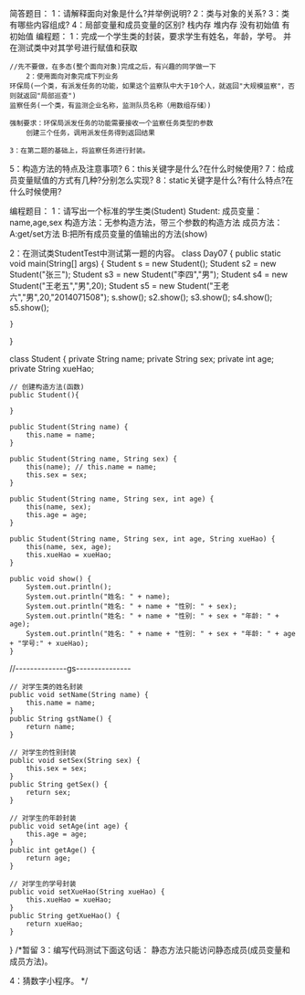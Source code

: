 简答题目：
1：请解释面向对象是什么?并举例说明?
2：类与对象的关系?
3：类有哪些内容组成?
4：局部变量和成员变量的区别?
   栈内存    堆内存
   没有初始值   有初始值
编程题：
	1：完成一个学生类的封装，要求学生有姓名，年龄，学号。
		并在测试类中对其学号进行赋值和获取

	//先不要做，在多态(整个面向对象)完成之后，有兴趣的同学做一下
        2：使用面向对象完成下列业务
	环保局(一个类，有派发任务的功能，如果这个监察队中大于10个人，就返回"大规模监察"，否则就返回"局部巡查")
	监察任务(一个类，有监测企业名称，监测队员名称（用数组存储）)

	强制要求：环保局派发任务的功能需要接收一个监察任务类型的参数
		创建三个任务，调用派发任务得到返回结果

	3：在第二题的基础上，将监察任务进行封装。

5：构造方法的特点及注意事项?
6：this关键字是什么?在什么时候使用?
7：给成员变量赋值的方式有几种?分别怎么实现?
8：static关键字是什么?有什么特点?在什么时候使用?

编程题目：
1：请写出一个标准的学生类(Student)
	Student:
		成员变量：name,age,sex
		构造方法：无参构造方法，带三个参数的构造方法
		成员方法：
			A:get/set方法
			B:把所有成员变量的值输出的方法(show)
			
2：在测试类StudentTest中测试第一题的内容。
class Day07 
{
	public static void main(String[] args) 
	{
   Student s = new Student();
   Student s2 = new Student("张三");
   Student s3 = new Student("李四","男");
   Student s4 = new Student("王老五","男",20);
   Student s5 = new Student("王老六","男",20,"2014071508");
   s.show();
   s2.show();
   s3.show();
   s4.show();
   s5.show();

	}
}

 class Student
{
	private String name;
	private String sex;
	private int age;
	private String xueHao;


	// 创建构造方法(函数)
	public Student(){
	
	}

	public Student(String name) {
		this.name = name;
	}

	public Student(String name, String sex) {
		this(name); // this.name = name;
		this.sex = sex;
	}

	public Student(String name, String sex, int age) {
		this(name, sex);
		this.age = age;
	}

	public Student(String name, String sex, int age, String xueHao) {
		this(name, sex, age);
		this.xueHao = xueHao;
	}

	public void show() {
		System.out.println();
		System.out.println("姓名: " + name);
		System.out.println("姓名: " + name + "性别: " + sex);
		System.out.println("姓名: " + name + "性别: " + sex + "年龄: " + age);
		System.out.println("姓名: " + name + "性别: " + sex + "年龄: " + age + "学号:" + xueHao);
	}

//--------------gs---------------

    // 对学生类的姓名封装
	public void setName(String name) {
		this.name = name;
	}
	public String gstName() {
		return name;
	}

	// 对学生的性别封装
	public void setSex(String sex) {
		this.sex = sex;
	}
	public String getSex() {
		return sex;
	}

	// 对学生的年龄封装
	public void setAge(int age) {
		this.age = age;
	}
	public int getAge() {
		return age;
	}

	// 对学生的学号封装
	public void setXueHao(String xueHao) {
		this.xueHao = xueHao;
	}
	public String getXueHao() {
		return xueHao;
	}
}
/*暂留
3：编写代码测试下面这句话：
	静态方法只能访问静态成员(成员变量和成员方法)。

4：猜数字小程序。
*/